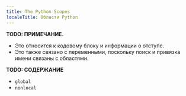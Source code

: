 ```yaml
---
title: The Python Scopes
localeTitle: Области Python
---
```

**TODO: ПРИМЕЧАНИЕ.**

*   Это относится к кодовому блоку и информации о отступе.
*   Это также связано с переменными, поскольку поиск и привязка имени связаны с областями.

**TODO: СОДЕРЖАНИЕ**

*   `global`
*   `nonlocal`